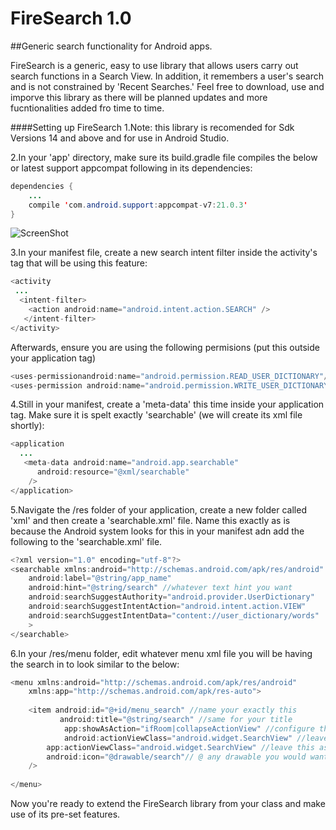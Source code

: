 # FireSearch 1.0
##Generic search functionality for Android apps.

FireSearch is a generic, easy to use library that allows users carry out search functions in a Search View. In addition, it remembers
a user's search and is not constrained by 'Recent Searches.' Feel free to download, use and imporve this library as there will be planned updates
and more fucntionalities added fro time to time.

####Setting up FireSearch
1.Note: this library is recomended for Sdk Versions 14 and above and for use in Android Studio.

2.In your 'app' directory, make sure its build.gradle file compiles the below or latest support appcompat following in its dependencies:

```java
dependencies {
    ...
    compile 'com.android.support:appcompat-v7:21.0.3'
}
```
![ScreenShot](https://s3.amazonaws.com/uploads.hipchat.com/20526/362297/RVSVCcUEvPGaU9Z/Screen%20Shot%202015-04-13%20at%207.00.47%20PM.png)

3.In your manifest file, create a new search intent filter inside the activity's tag that will be using this feature:

```java
<activity
 ...
  <intent-filter>
    <action android:name="android.intent.action.SEARCH" />
   </intent-filter>
</activity>
```
Afterwards, ensure you are using the following permisions (put this outside your application tag)

```java
<uses-permissionandroid:name="android.permission.READ_USER_DICTIONARY"/>
<uses-permission android:name="android.permission.WRITE_USER_DICTIONARY"/>
```
    
    
4.Still in your manifest, create a 'meta-data' this time inside your application tag. Make sure it is spelt exactly 'searchable' (we will create its xml file shortly):

```java
<application
  ...
   <meta-data android:name="android.app.searchable"
      android:resource="@xml/searchable"
    />
</application>
```

5.Navigate the /res folder of your application, create a new folder called 'xml' and then create a 'searchable.xml' file. Name this exactly as is
because the Android system looks for this in your manifest adn add the following to the 'searchable.xml' file.

```java
<?xml version="1.0" encoding="utf-8"?>
<searchable xmlns:android="http://schemas.android.com/apk/res/android"
    android:label="@string/app_name"
    android:hint="@string/search" //whatever text hint you want
    android:searchSuggestAuthority="android.provider.UserDictionary"
    android:searchSuggestIntentAction="android.intent.action.VIEW"
    android:searchSuggestIntentData="content://user_dictionary/words"
    >
</searchable>
```

6.In your /res/menu folder, edit whatever menu xml file you will be having the search in to look similar to the below:

```java
<menu xmlns:android="http://schemas.android.com/apk/res/android"
    xmlns:app="http://schemas.android.com/apk/res-auto">
    
    <item android:id="@+id/menu_search" //name your exactly this
           android:title="@string/search" //same for your title
            app:showAsAction="ifRoom|collapseActionView" //configure this as you see fit; though this works good
            android:actionViewClass="android.widget.SearchView" //leave this as is, except you see otherwise
        app:actionViewClass="android.widget.SearchView" //leave this as is, except you see otherwise
        android:icon="@drawable/search"// @ any drawable you would want to represent your search icon 
    />
    
</menu>
```

Now you're ready to extend the FireSearch library from your class and make use of its pre-set features.
